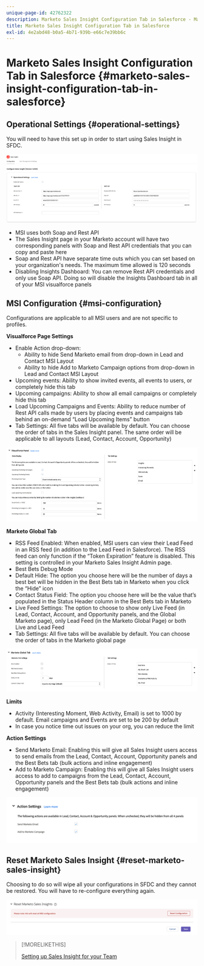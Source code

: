 ```yaml
---
unique-page-id: 42762322
description: Marketo Sales Insight Configuration Tab in Salesforce - Marketo Docs - Product Documentation
title: Marketo Sales Insight Configuration Tab in Salesforce
exl-id: 4e2abd48-b0a5-4b71-939b-e66c7e39bb6c
---
```

# Marketo Sales Insight Configuration Tab in Salesforce {#marketo-sales-insight-configuration-tab-in-salesforce}

## Operational Settings {#operational-settings}

You will need to have this set up in order to start using Sales Insight in SFDC.

![](assets/marketo-sales-insight-configuration-tab-in-salesforce-1.png)

* MSI uses both Soap and Rest API
* The Sales Insight page in your Marketo account will have two corresponding panels with Soap and Rest API credentials that you can copy and paste here
* Soap and Rest API have separate time outs which you can set based on your organization's needs. The maximum time allowed is 120 seconds
* Disabling Insights Dashboard: You can remove Rest API credentials and only use Soap API. Doing so will disable the Insights Dashboard tab in all of your MSI visualforce panels

## MSI Configuration {#msi-configuration}

Configurations are applicable to all MSI users and are not specific to profiles.

**Visualforce Page Settings**

* Enable Action drop-down:
  * Ability to hide Send Marketo email from drop-down in Lead and Contact MSI Layout
  * Ability to hide Add to Marketo Campaign options from drop-down in Lead and Contact MSI Layout
* Upcoming events: Ability to show invited events, all events to users, or completely hide this tab
* Upcoming campaigns: Ability to show all email campaigns or completely hide this tab
* Load Upcoming Campaigns and Events: Ability to reduce number of Rest API calls made by users by placing events and campaigns tab behind an on-demand “Load Upcoming Items” button
* Tab Settings: All five tabs will be available by default. You can choose the order of tabs in the Sales Insight panel. The same order will be applicable to all layouts (Lead, Contact, Account, Opportunity)

![](assets/marketo-sales-insight-configuration-tab-in-salesforce-2.png)

**Marketo Global Tab**

* RSS Feed Enabled: When enabled, MSI users can view their Lead Feed in an RSS feed (in addition to the Lead Feed in Salesforce). The RSS feed can only function if the “Token Expiration” feature is disabled. This setting is controlled in your Marketo Sales Insight Admin page.
* Best Bets Debug Mode
* Default Hide: The option you choose here will be the number of days a best bet will be hidden in the Best Bets tab in Marketo when you click the “Hide” icon
* Contact Status Field: The option you choose here will be the value that’s populated in the Status Header column in the Best Bets tab in Marketo
* Live Feed Settings: The option to choose to show only Live Feed (in Lead, Contact, Account, and Opportunity panels, and the Global Marketo page), only Lead Feed (in the Marketo Global Page) or both Live and Lead Feed
* Tab Settings: All five tabs will be available by default. You can choose the order of tabs in the Marketo global page

![](assets/marketo-sales-insight-configuration-tab-in-salesforce-3.png)

**Limits**

* Activity (Interesting Moment, Web Activity, Email) is set to 1000 by default. Email campaigns and Events are set to be 200 by default
* In case you notice time out issues on your org, you can reduce the limit

**Action Settings**

* Send Marketo Email: Enabling this will give all Sales Insight users access to send emails from the Lead, Contact, Account, Opportunity panels and the Best Bets tab (bulk actions and inline engagement)
* Add to Marketo Campaign: Enabling this will give all Sales Insight users access to add to campaigns from the Lead, Contact, Account, Opportunity panels and the Best Bets tab (bulk actions and inline engagement)

![](assets/marketo-sales-insight-configuration-tab-in-salesforce-4.png)

## Reset Marketo Sales Insight {#reset-marketo-sales-insight}

Choosing to do so will wipe all your configurations in SFDC and they cannot be restored. You will have to re-configure everything again.

![](assets/marketo-sales-insight-configuration-tab-in-salesforce-5.png)

>[!MORELIKETHIS]
>
>[Setting up Sales Insight for your Team](/help/marketo/product-docs/marketo-sales-insight/msi-for-salesforce/configuration/setting-up-sales-insight-for-your-team.md)
